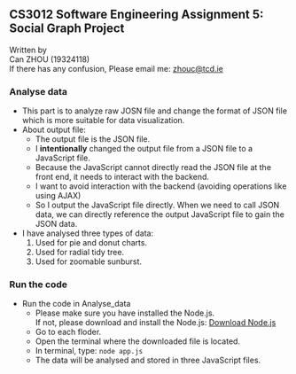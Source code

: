 ## CS3012 Software Engineering Assignment 5: **Social Graph Project**  

Written by  
Can ZHOU (19324118)  
If there has any confusion, Please email me: zhouc@tcd.ie

### Analyse data  
- This part is to analyze raw JOSN file and change the format of JSON file which is more suitable for data visualization.
- About output file:
  - The output file is the JSON file.
  - I **intentionally** changed the output file from a JSON file to a JavaScript file.
  - Because the JavaScript cannot directly read the JSON file at the front end, it needs to interact with the backend.
  - I want to avoid interaction with the backend (avoiding operations like using AJAX)
  - So I output the JavaScript file directly. When we need to call JSON data, we can directly reference the output JavaScript file to gain the JSON data.
- I have analysed three types of data:
    1. Used for pie and donut charts.
    2. Used for radial tidy tree.
    3. Used for zoomable sunburst.

### Run the code
- Run the code in Analyse_data 
    - Please make sure you have installed the Node.js.  
      If not, please download and install the Node.js: [Download Node.js](https://nodejs.org/en/)
    - Go to each floder.
    - Open the terminal where the downloaded file is located.
    - In terminal, type: `node app.js`
    - The data will be analysed and stored in three JavaScript files.